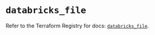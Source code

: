 # `databricks_file`

Refer to the Terraform Registry for docs: [`databricks_file`](https://registry.terraform.io/providers/databricks/databricks/1.44.0/docs/resources/file).
